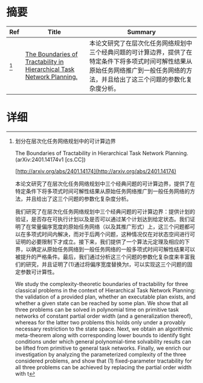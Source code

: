 # 摘要

| Ref | Title | Summary |
| --- | --- | --- |
| [^1] | [The Boundaries of Tractability in Hierarchical Task Network Planning.](http://arxiv.org/abs/2401.14174) | 本论文研究了在层次化任务网络规划中三个经典问题的可计算边界，提供了在特定条件下将多项式时间可解性结果从原始任务网络推广到一般任务网络的方法，并且给出了这三个问题的参数化复杂度分析。 |

# 详细

[^1]: 划分在层次化任务网络规划中的可计算边界

    The Boundaries of Tractability in Hierarchical Task Network Planning. (arXiv:2401.14174v1 [cs.CC])

    [http://arxiv.org/abs/2401.14174](http://arxiv.org/abs/2401.14174)

    本论文研究了在层次化任务网络规划中三个经典问题的可计算边界，提供了在特定条件下将多项式时间可解性结果从原始任务网络推广到一般任务网络的方法，并且给出了这三个问题的参数化复杂度分析。

    

    我们研究了在层次化任务网络规划中三个经典问题的可计算边界：提供计划的验证，是否存在可执行计划以及是否可以通过某个计划达到给定状态。我们证明了在常量偏序宽度的原始任务网络（以及其推广形式）上，这三个问题都可以在多项式时间内解决，而对于后两个问题，这种情况仅在对状态空间进行可证明的必要限制下才成立。接下来，我们提供了一个算法元定理及相应的下界，以确定从原始任务网络到一般任务网络的一般多项式时间可解性结果可以被提升的严格条件。最后，我们通过分析这三个问题的参数化复杂度来丰富我们的研究，并且证明了(1)通过将偏序宽度替换为t，可以实现这三个问题的固定参数可计算性。

    We study the complexity-theoretic boundaries of tractability for three classical problems in the context of Hierarchical Task Network Planning: the validation of a provided plan, whether an executable plan exists, and whether a given state can be reached by some plan. We show that all three problems can be solved in polynomial time on primitive task networks of constant partial order width (and a generalization thereof), whereas for the latter two problems this holds only under a provably necessary restriction to the state space. Next, we obtain an algorithmic meta-theorem along with corresponding lower bounds to identify tight conditions under which general polynomial-time solvability results can be lifted from primitive to general task networks. Finally, we enrich our investigation by analyzing the parameterized complexity of the three considered problems, and show that (1) fixed-parameter tractability for all three problems can be achieved by replacing the partial order width with t
    


